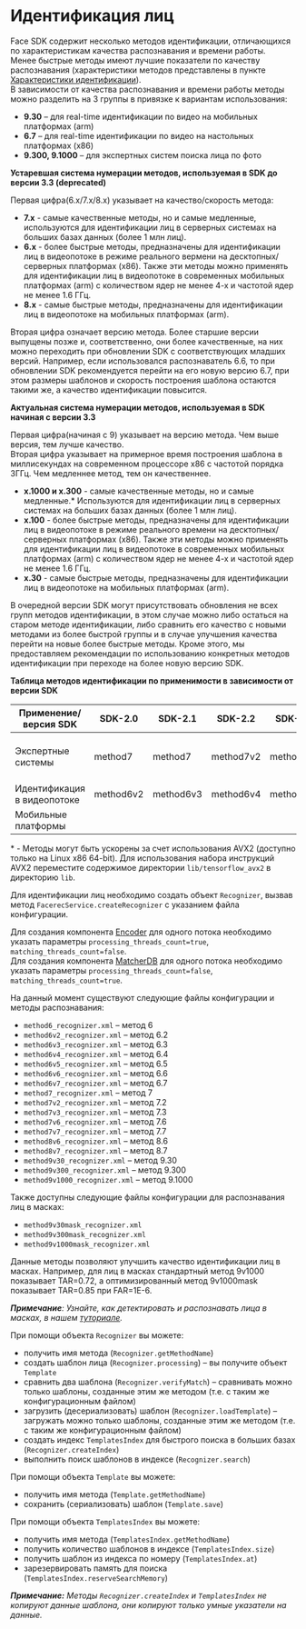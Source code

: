 # Идентификация лиц

Face SDK содержит несколько методов идентификации, отличающихся по характеристикам качества распознавания и времени работы.  
Менее быстрые методы имеют лучшие показатели по качеству распознавания (характеристики методов представлены в пункте [Характеристики идентификации](../performance_parameters.md#характеристики-идентификации)).   
В зависимости от качества распознавания и времени работы методы можно разделить на 3 группы в привязке к вариантам использования:

* **9.30** – для real-time идентификации по видео на мобильных платформах (arm)
* **6.7** – для real-time идентификации по видео на настольных платформах (x86)
* **9.300, 9.1000** – для экспертных систем поиска лица по фото

**Устаревшая система нумерации методов, используемая в SDK до версии 3.3 (deprecated)**  

Первая цифра(6.x/7.x/8.x) указывает на качество/скорость метода:  
* **7.x** - самые качественные методы, но и самые медленные, используются для идентификации лиц в серверных системах на больших базах данных (более 1 млн лиц).  
* **6.x** - более быстрые методы, предназначены для идентификации лиц в видеопотоке в режиме реального вермени на десктопных/серверных платформах (x86). Также эти методы можно применять для идентификации лиц в видеопотоке в современных мобильных платформах (arm) с количеством ядер не менее 4-х и частотой ядер не менее 1.6 ГГц.  
* **8.х** - самые быстрые методы, предназначены для идентификации лиц в видеопотоке на мобильных платформах (arm).  
  
Вторая цифра означает версию метода. Более старшие версии выпущены позже и, соответственно, они более качественные, на них можно переходить при обновлении SDK c соответствующих младших версий. Например, если использовался распознаватель 6.6, то при обновлении SDK рекомендуется перейти на его новую версию 6.7, при этом размеры шаблонов и скорость построения шаблона остаются такими же, а качество идентификации повысится.
  
**Актуальная система нумерации методов, используемая в SDK начиная с версии 3.3**  

Первая цифра(начиная с 9) указывает на версию метода. Чем выше версия, тем лучше качество.  
Вторая цифра указывает на примерное время построения шаблона в миллисекундах на современном процессоре x86 с частотой порядка 3ГГц. Чем медленнее метод, тем он качественнее.

*  **х.1000 и x.300** - самые качественные методы, но и самые медленные.* Используются для идентификации лиц в серверных системах на больших базах данных (более 1 млн лиц).  
*  **x.100** - более быстрые методы, предназначены для идентификации лиц в видеопотоке в режиме реального времени на десктопных/серверных платформах (x86). Также эти методы можно применять для идентификации лиц в видеопотоке в современных мобильных платформах (arm) с количеством ядер не менее 4-х и частотой ядер не менее 1.6 ГГц.  
*  **х.30** - самые быстрые методы, предназначены для идентификации лиц в видеопотоке на мобильных платформах (arm).  
  
В очередной версии SDK могут присутствовать обновления не всех групп методов идентификации, в этом случае можно либо остаться на старом методе идентификации, либо сравнить его качество с новыми методами из более быстрой группы и в случае улучшения качества перейти на новые более быстрые методы. Кроме этого, мы предоставляем рекомендации по использованию конкретных методов идентификации при переходе на более новую версию SDK.

**Таблица методов идентификации по применимости в зависимости от версии SDK**  

|  Применение/версия SDK     |    SDK-2.0   |   SDK-2.1   |   SDK-2.2   |   SDK-2.3   |   SDK-2.5  |   SDK-3.0   |   SDK-3.1   |   SDK-3.3        |  SDK-3.3        |
| -------------------------- | -------- | ------- | ------- | ------- | ------ | ------- | ------- | ------------ | ------------ |
| Экспертные системы         | method7      | method7     |   method7v2   |   method7v3   | method7v6    |  method7v6    |    method7v7  |method9v300<br>method9v1000|method9v300<br>method9v1000<br>method9v300mask<br>method9v1000mask|
| Идентификация в видеопотоке| method6v2      | method6v3     |   method6v4   |   method6v5   | method6v6    | method6v6     |    method6v7  | method6v7          | method6v7             |
| Мобильные платформы        |          |         |         |         |        | method8v6     |    method8v7  | method9v30         | method9v30<br>method9v30mask |

\* - Методы могут быть ускорены за счет использования AVX2 (доступно только на Linux x86 64-bit). Для использования набора инструкций AVX2 переместите содержимое директории `lib/tensorflow_avx2` в директорию `lib`.

Для идентификации лиц необходимо создать объект `Recognizer`, вызвав метод `FacerecService.createRecognizer` с указанием файла конфигурации.  

Для создания компонента [Encoder](../components.md#encoder) для одного потока необходимо указать параметры `processing_threads_count=true`, `matching_threads_count=false`.  
Для создания компонента [MatcherDB](../components.md#matcherdb) для одного потока необходимо указать параметры `processing_threads_count=false`, `matching_threads_count=true`.  

На данный момент существуют следующие файлы конфигурации и методы распознавания:

* `method6_recognizer.xml` – метод 6
* `method6v2_recognizer.xml` – метод 6.2
* `method6v3_recognizer.xml` – метод 6.3
* `method6v4_recognizer.xml` – метод 6.4
* `method6v5_recognizer.xml` – метод 6.5
* `method6v6_recognizer.xml` – метод 6.6
* `method6v7_recognizer.xml` – метод 6.7
* `method7_recognizer.xml` – метод 7
* `method7v2_recognizer.xml` – метод 7.2
* `method7v3_recognizer.xml` – метод 7.3
* `method7v6_recognizer.xml` – метод 7.6
* `method7v7_recognizer.xml` – метод 7.7
* `method8v6_recognizer.xml` – метод 8.6
* `method8v7_recognizer.xml` – метод 8.7
* `method9v30_recognizer.xml` – метод 9.30
* `method9v300_recognizer.xml` – метод 9.300
* `method9v1000_recognizer.xml` – метод 9.1000

Также доступны следующие файлы конфигурации для распознавания лиц в масках: 

* `method9v30mask_recognizer.xml` 
* `method9v300mask_recognizer.xml`
* `method9v1000mask_recognizer.xml`

Данные методы позволяют улучшить качество идентификации лиц в масках.
Например, для лиц в масках стандартный метод 9v1000 показывает TAR=0.72, а оптимизированный метод 9v1000mask показывает TAR=0.85 при FAR=1E-6.

_**Примечание**: Узнайте, как детектировать и распознавать лица в масках, в нашем [туториале](../tutorials/detection_and_recognition_of_masked_faces.md)._

При помощи объекта `Recognizer` вы можете:

* получить имя метода (`Recognizer.getMethodName`)
* создать шаблон лица (`Recognizer.processing`) – вы получите объект `Template`
* сравнить два шаблона (`Recognizer.verifyMatch`) – сравнивать можно только шаблоны, созданные этим же методом (т.е. с таким же конфигурационным файлом)
* загрузить (десериализовать) шаблон (`Recognizer.loadTemplate`) – загружать можно только шаблоны, созданные этим же методом (т.е. с таким же конфигурационным файлом)
* создать индекс `TemplatesIndex` для быстрого поиска в больших базах (`Recognizer.createIndex`)
* выполнить поиск шаблонов в индексе (`Recognizer.search`)

При помощи объекта `Template` вы можете:

* получить имя метода (`Template.getMethodName`)
* сохранить (сериализовать) шаблон (`Template.save`)

При помощи объекта `TemplatesIndex` вы можете:

* получить имя метода (`TemplatesIndex.getMethodName`)
* получить количество шаблонов в индексе (`TemplatesIndex.size`)
* получить шаблон из индекса по номеру (`TemplatesIndex.at`)
* зарезервировать память для поиска (`TemplatesIndex.reserveSearchMemory`)

_**Примечание:** Методы `Recognizer.createIndex` и `TemplatesIndex` не копируют данные шаблона, они копируют только умные указатели на данные._
